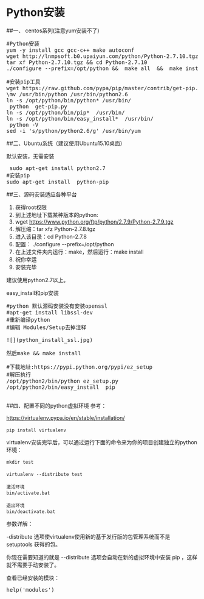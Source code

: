 # Python安装

##一、 centos系列(注意yum安装不了)

<pre>#Python安装
yum -y install gcc gcc-c++ make autoconf
wget http://lnmpsoft.b0.upaiyun.com/python/Python-2.7.10.tgz
tar xf Python-2.7.10.tgz && cd Python-2.7.10
./configure --prefix=/opt/python &&  make all  &&  make install

#安装pip工具
wget https://raw.github.com/pypa/pip/master/contrib/get-pip.py
\mv /usr/bin/python /usr/bin/python2.6 
ln -s /opt/python/bin/python* /usr/bin/
 python  get-pip.py
ln -s /opt/python/bin/pip*  /usr/bin/
ln -s /opt/python/bin/easy_install*  /usr/bin/
 python -V
sed -i 's/python/python2.6/g' /usr/bin/yum
</pre>

##二、Ubuntu系统（建议使用Ubuntu15.10桌面）

默认安装，无需安装
<pre> sudo apt-get install python2.7
#安装pip
sudo apt-get install  python-pip 
</pre>

##三、源码安装适应各种平台

1. 获得root权限
2.  到上述地址下载某种版本的python: 
3.  wget https://www.python.org/ftp/python/2.7.9/Python-2.7.9.tgz
4.   解压缩：tar xfz Python-2.7.8.tgz
5.   进入该目录：cd Python-2.7.8
6.   配置： ./configure --prefix=/opt/python
7.   在上述文件夹内运行：make，然后运行：make install
8.   祝你幸运
9.   安装完毕

建议使用python2.7以上。

easy_install和pip安装
<pre>
#python 默认源码安装没有安装openssl
#apt-get install libssl-dev
#重新编译python
#编辑 Modules/Setup去掉注释

![](python_install_ssl.jpg)

然后make && make install

#下载地址:https://pypi.python.org/pypi/ez_setup
#解压执行
/opt/python2/bin/python ez_setup.py 
/opt/python2/bin/easy_install  pip

</pre>


##四、配置不同的python虚拟环境
参考：

https://virtualenv.pypa.io/en/stable/installation/

```pip install virtualenv```

virtualenv安装完毕后，可以通过运行下面的命令来为你的项目创建独立的python环境：
 
```
mkdir test
 
virtualenv --distribute test

激活环境
bin/activate.bat

退出环境
bin/deactivate.bat

```
参数详解：

-distribute 选项使virtualenv使用新的基于发行版的包管理系统而不是 setuptools 获得的包。

你现在需要知道的就是 --distribute 选项会自动在新的虚拟环境中安装 pip ，这样就不需要手动安装了。


查看已经安装的模块：

<pre>help('modules')
</pre>
